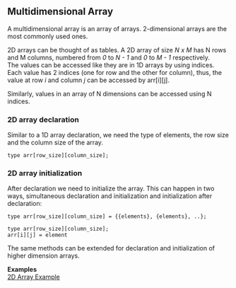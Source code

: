 ## Multidimensional Array

A multidimensional array is an array of arrays. 2-dimensional arrays are the most commonly used ones.

2D arrays can be thought of as tables. A 2D array of size *N x M* has N rows and M columns, numbered from *0* to *N - 1* and *0* to *M - 1* respectively.  
The values can be accessed like they are in 1D arrays by using indices. Each value has 2 indices (one for row and the other for column), thus, the value at row *i* and column *j* can be accessed by arr[i][j].

Similarly, values in an array of N dimensions can be accessed using N indices.

### 2D array declaration

Similar to a 1D array declaration, we need the type of elements, the row size and the column size of the array.   
```
type arr[row_size][column_size];
```

### 2D array initialization

After declaration we need to initialize the array. This can happen in two ways, simultaneous declaration and initialization and initialization after declaration:

```
type arr[row_size][column_size] = {{elements}, {elements}, ..};
```

```
type arr[row_size][column_size];
arr[i][j] = element
```

The same methods can be extended for declaration and initialization of higher dimension arrays.

**Examples**  
[2D Array Example](MDarrays-example.c)
